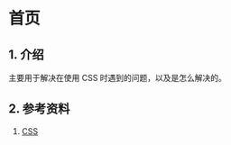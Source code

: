 # 首页

## 1. 介绍

主要用于解决在使用 CSS 时遇到的问题，以及是怎么解决的。



## 2. 参考资料

1. [CSS](https://developer.mozilla.org/zh-CN/docs/Learn/CSS)